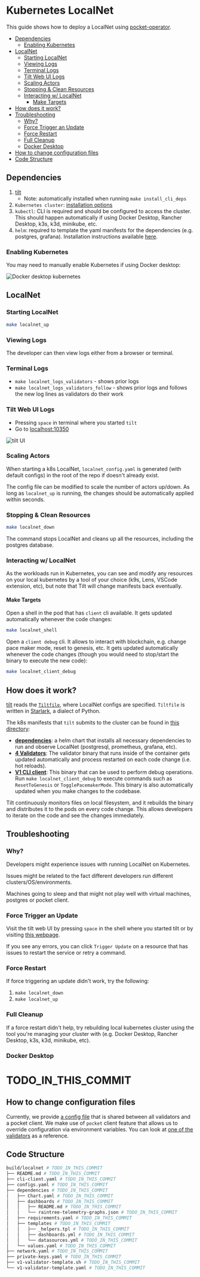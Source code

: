 # Kubernetes LocalNet <!-- omit in toc -->

This guide shows how to deploy a LocalNet using [pocket-operator](https://github.com/pokt-network/pocket-operator).

- [Dependencies](#dependencies)
  - [Enabling Kubernetes](#enabling-kubernetes)
- [LocalNet](#localnet)
  - [Starting LocalNet](#starting-localnet)
  - [Viewing Logs](#viewing-logs)
  - [Terminal Logs](#terminal-logs)
  - [Tilt Web UI Logs](#tilt-web-ui-logs)
  - [Scaling Actors](#scaling-actors)
  - [Stopping \& Clean Resources](#stopping--clean-resources)
  - [Interacting w/ LocalNet](#interacting-w-localnet)
    - [Make Targets](#make-targets)
- [How does it work?](#how-does-it-work)
- [Troubleshooting](#troubleshooting)
  - [Why?](#why)
  - [Force Trigger an Update](#force-trigger-an-update)
  - [Force Restart](#force-restart)
  - [Full Cleanup](#full-cleanup)
  - [Docker Desktop](#docker-desktop)
- [How to change configuration files](#how-to-change-configuration-files)
- [Code Structure](#code-structure)

## Dependencies

1. [tilt](https://docs.tilt.dev/install.html)
   - Note: automatically installed when running `make install_cli_deps`
2. `Kubernetes cluster`: [installation options](https://docs.tilt.dev/choosing_clusters.html)
3. `kubectl`: CLI is required and should be configured to access the cluster. This should happen automatically if using Docker Desktop, Rancher Desktop, k3s, k3d, minikube, etc.
4. `helm`: required to template the yaml manifests for the dependencies (e.g. postgres, grafana). Installation instructions available [here](https://helm.sh/docs/intro/install).

### Enabling Kubernetes

You may need to manually enable Kubernetes if using Docker desktop:

![Docker desktop kubernetes](https://user-images.githubusercontent.com/1892194/216165581-1372e2b8-c630-4211-8ced-5ec59b129330.png)

## LocalNet

### Starting LocalNet

```bash
make localnet_up
```

### Viewing Logs

The developer can then view logs either from a browser or terminal.

### Terminal Logs

- `make localnet_logs_validators` - shows prior logs
- `make localnet_logs_validators_follow` - shows prior logs and follows the new log lines as validators do their work

### Tilt Web UI Logs

- Pressing `space` in terminal where you started `tilt`
- Go to [localhost:10350](http://localhost:10350/)

![tilt UI](https://user-images.githubusercontent.com/1892194/216165833-b9e5a98c-87a8-4355-87c9-0420a8a598bf.png)

### Scaling Actors

When starting a k8s LocalNet, `localnet_config.yaml` is generated (with default configs) in the root of the repo if doesn't already exist.

The config file can be modified to scale the number of actors up/down. As long as `localnet_up` is running, the changes should be automatically applied within seconds.

### Stopping & Clean Resources

```bash
make localnet_down
```

The command stops LocalNet and cleans up all the resources, including the postgres database.

### Interacting w/ LocalNet

As the workloads run in Kubernetes, you can see and modify any resources on your local kubernetes by a tool of your choice (k9s, Lens, VSCode extension, etc), but note that Tilt will change manifests back eventually.

#### Make Targets

Open a shell in the pod that has `client` cli available. It gets updated automatically whenever the code changes:

```bash
make localnet_shell
```

Open a `client debug` cli. It allows to interact with blockchain, e.g. change pace maker mode, reset to genesis, etc. It gets updated automatically whenever the code changes (though you would need to stop/start the binary to execute the new code):

```bash
make localnet_client_debug
```

## How does it work?

[tilt](https://tilt.dev/) reads the [`Tiltfile`](../../Tiltfile), where LocalNet configs are specified. `Tiltfile` is written in [Starlark](https://github.com/bazelbuild/starlark), a dialect of Python.

The k8s manifests that `tilt` submits to the cluster can be found in [this directory](./):

- **[dependencies](./dependencies/)**: a helm chart that installs all necessary dependencies to run and observe LocalNet (postgresql, prometheus, grafana, etc).
- **[4 Validators](./v1-validator-template.sh)**: The validator binary that runs inside of the container gets updated automatically and process restarted on each code change (i.e. hot reloads).
- **[V1 CLI client](./cli-client.yaml)**: This binary that can be used to perform debug operations. Run `make localnet_client_debug` to execute commands such as `ResetToGenesis` or `TogglePacemakerMode`. This binary is also automatically updated when you make changes to the codebase.

Tilt continuously monitors files on local filesystem, and it rebuilds the binary and distributes it to the pods on every code change. This allows developers to iterate on the code and see the changes immediately.

## Troubleshooting

### Why?

Developers might experience issues with running LocalNet on Kubernetes.

Issues might be related to the fact different developers run different clusters/OS/environments.

Machines going to sleep and that might not play well with virtual machines, postgres or pocket client.

### Force Trigger an Update

Visit the tilt web UI by pressing `space` in the shell where you started tilt or by visiting [this webpage](http://localhost:10350/).

If you see any errors, you can click `Trigger Update` on a resource that has issues to restart the service or retry a command.

### Force Restart

If force triggering an update didn't work, try the following:

1. `make localnet_down`
2. `make localnet_up`

### Full Cleanup

If a force restart didn't help, try rebuilding local kubernetes cluster using the tool you're managing your cluster with (e.g. Docker Desktop, Rancher Desktop, k3s, k3d, minikube, etc).

### Docker Desktop

# TODO_IN_THIS_COMMIT

## How to change configuration files

Currently, we provide [a config file](./configs.yaml) that is shared between all validators and a pocket client. We make use of `pocket` client feature that allows us to override configuration via environment variables. You can look at [one of the validators](../../build/localnet/v1-validator1.yaml) as a reference.

## Code Structure

```bash
build/localnet # TODO_IN_THIS_COMMIT
├── README.md # TODO_IN_THIS_COMMIT
├── cli-client.yaml # TODO_IN_THIS_COMMIT
├── configs.yaml # TODO_IN_THIS_COMMIT
├── dependencies # TODO_IN_THIS_COMMIT
│   ├── Chart.yaml # TODO_IN_THIS_COMMIT
│   ├── dashboards # TODO_IN_THIS_COMMIT
│   │   ├── README.md # TODO_IN_THIS_COMMIT
│   │   └── raintree-telemetry-graphs.json # TODO_IN_THIS_COMMIT
│   ├── requirements.yaml # TODO_IN_THIS_COMMIT
│   ├── templates # TODO_IN_THIS_COMMIT
│   │   ├── _helpers.tpl # TODO_IN_THIS_COMMIT
│   │   ├── dashboards.yml # TODO_IN_THIS_COMMIT
│   │   └── datasources.yml # TODO_IN_THIS_COMMIT
│   └── values.yaml # TODO_IN_THIS_COMMIT
├── network.yaml # TODO_IN_THIS_COMMIT
├── private-keys.yaml # TODO_IN_THIS_COMMIT
├── v1-validator-template.sh # TODO_IN_THIS_COMMIT
└── v1-validator-template.yaml # TODO_IN_THIS_COMMIT
```
